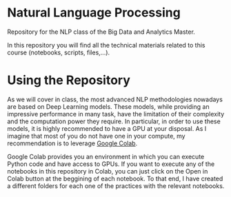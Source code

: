 # Natural Language Processing
Repository for the NLP class of the Big Data and Analytics Master. 

In this repository you will find all the technical materials related to this course (notebooks, scripts, files,...).

# Using the Repository

As we will cover in class, the most advanced NLP methodologies nowadays are based on Deep Learning models. These models, while providing an impressive performance in many task, have the limitation of their complexity and the computation power they require. In particular, in order to use these models, it is highly recommended to have a GPU at your disposal. As I imagine that most of you do not have one in your compute, my recommendation is to leverage [Google Colab](https://colab.research.google.com/).

Google Colab provides you an environment in which you can execute Python code and have access to GPUs. If you want to execute any of the notebooks in this repository in Colab, you can just click on the Open in Colab button at the beggining of each notebook. To that end, I have created a different folders for each one of the practices with the relevant notebooks. 
